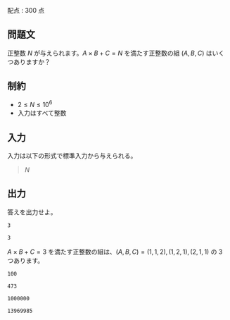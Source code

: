 配点 : $300$ 点

## 問題文

正整数 $N$ が与えられます。$A \times B + C = N$ を満たす正整数の組 $(A,B,C)$ はいくつありますか？

## 制約

- $2 \leq N \leq 10^6$
- 入力はすべて整数

## 入力

入力は以下の形式で標準入力から与えられる。

> $N$

## 出力

答えを出力せよ。

```input1
3
```

```output1
3
```

$A \times B + C = 3$ を満たす正整数の組は、$(A, B, C) = (1, 1, 2), (1, 2, 1), (2, 1, 1)$ の $3$ つあります。

```input2
100
```

```output2
473
```

```input3
1000000
```

```output3
13969985
```